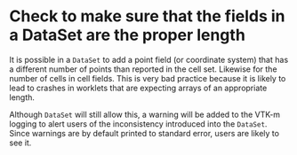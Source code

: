 # Check to make sure that the fields in a DataSet are the proper length

It is possible in a `DataSet` to add a point field (or coordinate system)
that has a different number of points than reported in the cell set.
Likewise for the number of cells in cell fields. This is very bad practice
because it is likely to lead to crashes in worklets that are expecting
arrays of an appropriate length.

Although `DataSet` will still allow this, a warning will be added to the
VTK-m logging to alert users of the inconsistency introduced into the
`DataSet`. Since warnings are by default printed to standard error, users
are likely to see it.
